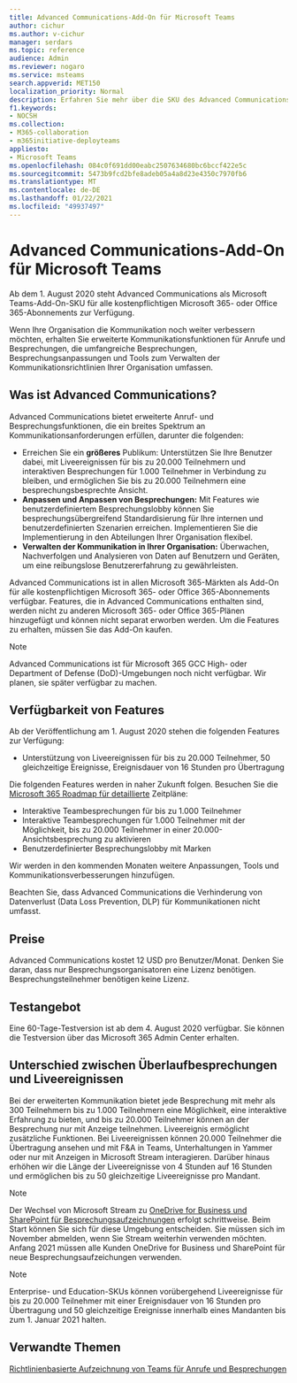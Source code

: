 ```yaml
---
title: Advanced Communications-Add-On für Microsoft Teams
author: cichur
ms.author: v-cichur
manager: serdars
ms.topic: reference
audience: Admin
ms.reviewer: nogaro
ms.service: msteams
search.appverid: MET150
localization_priority: Normal
description: Erfahren Sie mehr über die SKU des Advanced Communications-Add-Ons für Microsoft Teams.
f1.keywords:
- NOCSH
ms.collection:
- M365-collaboration
- m365initiative-deployteams
appliesto:
- Microsoft Teams
ms.openlocfilehash: 084c0f691dd00eabc2507634680bc6bccf422e5c
ms.sourcegitcommit: 5473b9fcd2bfe8adeb05a4a8d23e4350c7970fb6
ms.translationtype: MT
ms.contentlocale: de-DE
ms.lasthandoff: 01/22/2021
ms.locfileid: "49937497"
---
```

# <a name="advanced-communications-add-on-for-microsoft-teams"></a>Advanced Communications-Add-On für Microsoft Teams

Ab dem 1. August 2020 steht Advanced Communications als Microsoft Teams-Add-On-SKU für alle kostenpflichtigen Microsoft 365- oder Office 365-Abonnements zur Verfügung.

Wenn Ihre Organisation die Kommunikation noch weiter verbessern möchten, erhalten Sie erweiterte Kommunikationsfunktionen für Anrufe und Besprechungen, die umfangreiche Besprechungen, Besprechungsanpassungen und Tools zum Verwalten der Kommunikationsrichtlinien Ihrer Organisation umfassen.

## <a name="what-is-advanced-communications"></a>Was ist Advanced Communications?

Advanced Communications bietet erweiterte Anruf- und Besprechungsfunktionen, die ein breites Spektrum an Kommunikationsanforderungen erfüllen, darunter die folgenden:

- Erreichen Sie ein **größeres** Publikum: Unterstützen Sie Ihre Benutzer dabei, mit Liveereignissen für bis zu 20.000 Teilnehmern und interaktiven Besprechungen für 1.000 Teilnehmer in Verbindung zu bleiben, und ermöglichen Sie bis zu 20.000 Teilnehmern eine besprechungsbesprechte Ansicht.
- **Anpassen und Anpassen von Besprechungen:** Mit Features wie benutzerdefiniertem Besprechungslobby können Sie besprechungsübergreifend Standardisierung für Ihre internen und benutzerdefinierten Szenarien erreichen. Implementieren Sie die Implementierung in den Abteilungen Ihrer Organisation flexibel.
- **Verwalten der Kommunikation in Ihrer Organisation:** Überwachen, Nachverfolgen und Analysieren von Daten auf Benutzern und Geräten, um eine reibungslose Benutzererfahrung zu gewährleisten.

Advanced Communications ist in allen Microsoft 365-Märkten als Add-On für alle kostenpflichtigen Microsoft 365- oder Office 365-Abonnements verfügbar. Features, die in Advanced Communications enthalten sind, werden nicht zu anderen Microsoft 365- oder Office 365-Plänen hinzugefügt und können nicht separat erworben werden. Um die Features zu erhalten, müssen Sie das Add-On kaufen.

> [!NOTE]
> Advanced Communications ist für Microsoft 365 GCC High- oder Department of Defense (DoD)-Umgebungen noch nicht verfügbar. Wir planen, sie später verfügbar zu machen.

## <a name="feature-availability"></a>Verfügbarkeit von Features

Ab der Veröffentlichung am 1. August 2020 stehen die folgenden Features zur Verfügung:

- Unterstützung von Liveereignissen für bis zu 20.000 Teilnehmer, 50 gleichzeitige Ereignisse, Ereignisdauer von 16 Stunden pro Übertragung

Die folgenden Features werden in naher Zukunft folgen. Besuchen Sie die [Microsoft 365 Roadmap für detaillierte](https://www.microsoft.com/microsoft-365/roadmap?filters=&searchterms=65951) Zeitpläne:

- Interaktive Teambesprechungen für bis zu 1.000 Teilnehmer
- Interaktive Teambesprechungen für 1.000 Teilnehmer mit der Möglichkeit, bis zu 20.000 Teilnehmer in einer 20.000-Ansichtsbesprechung zu aktivieren
- Benutzerdefinierter Besprechungslobby mit Marken

Wir werden in den kommenden Monaten weitere Anpassungen, Tools und Kommunikationsverbesserungen hinzufügen.

Beachten Sie, dass Advanced Communications die Verhinderung von Datenverlust (Data Loss Prevention, DLP) für Kommunikationen nicht umfasst.

## <a name="pricing"></a>Preise

Advanced Communications kostet 12 USD pro Benutzer/Monat. Denken Sie daran, dass nur Besprechungsorganisatoren eine Lizenz benötigen. Besprechungsteilnehmer benötigen keine Lizenz.

## <a name="trial-offer"></a>Testangebot

Eine 60-Tage-Testversion ist ab dem 4. August 2020 verfügbar. Sie können die Testversion über das Microsoft 365 Admin Center erhalten.

## <a name="difference-between-overflow-meetings-and-live-events"></a>Unterschied zwischen Überlaufbesprechungen und Liveereignissen

Bei der erweiterten Kommunikation bietet jede Besprechung mit mehr als 300 Teilnehmern bis zu 1.000 Teilnehmern eine Möglichkeit, eine interaktive Erfahrung zu bieten, und bis zu 20.000 Teilnehmer können an der Besprechung nur mit Anzeige teilnehmen. Liveereignis ermöglicht zusätzliche Funktionen. Bei Liveereignissen können 20.000 Teilnehmer die Übertragung ansehen und mit F&A in Teams, Unterhaltungen in Yammer oder nur mit Anzeigen in Microsoft Stream interagieren. Darüber hinaus erhöhen wir die Länge der Liveereignisse von 4 Stunden auf 16 Stunden und ermöglichen bis zu 50 gleichzeitige Liveereignisse pro Mandant.

>[!Note]
> Der Wechsel von Microsoft Stream zu [OneDrive for Business und SharePoint für Besprechungsaufzeichnungen](../tmr-meeting-recording-change.md) erfolgt schrittweise. Beim Start können Sie sich für diese Umgebung entscheiden. Sie müssen sich im November abmelden, wenn Sie Stream weiterhin verwenden möchten. Anfang 2021 müssen alle Kunden OneDrive for Business und SharePoint für neue Besprechungsaufzeichungen verwenden.

> [!NOTE]
> Enterprise- und Education-SKUs können vorübergehend Liveereignisse für bis zu 20.000 Teilnehmer mit einer Ereignisdauer von 16 Stunden pro Übertragung und 50 gleichzeitige Ereignisse innerhalb eines Mandanten bis zum 1. Januar 2021 halten.

## <a name="related-topics"></a>Verwandte Themen

[Richtlinienbasierte Aufzeichnung von Teams für Anrufe und Besprechungen](https://docs.microsoft.com/MicrosoftTeams/teams-recording-policy)
